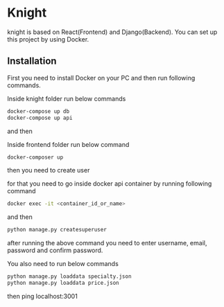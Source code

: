 # Knight

knight is based on React(Frontend) and Django(Backend). You can set up this project by using Docker.

## Installation
First you need to install Docker on your PC and then run following commands.

Inside knight folder run below commands

```bash
docker-compose up db
docker-compose up api
```
and then

Inside frontend folder run below command
```bash
docker-composer up
```
then you need to create user 

for that you need to go inside docker api container by running following command

```bash
docker exec -it <container_id_or_name>
```
and then 
```bash
python manage.py createsuperuser
```

after running the above command you need to enter username, email, password and confirm password.

You also need to run below commands 
```bash
python manage.py loaddata specialty.json
python manage.py loaddata price.json
```
then ping localhost:3001
